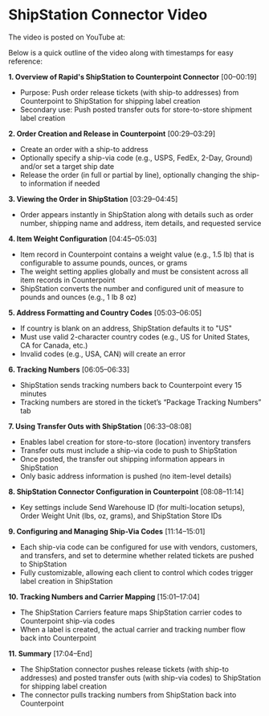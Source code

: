 # ShipStation Connector Video

The video is posted on YouTube at: 

Below is a quick outline of the video along with timestamps for easy reference:

**1. Overview of Rapid's ShipStation to Counterpoint Connector**
[00–00:19]
- Purpose: Push order release tickets (with ship-to addresses) from Counterpoint to ShipStation for shipping label creation
- Secondary use: Push posted transfer outs for store-to-store shipment label creation

**2. Order Creation and Release in Counterpoint**
[00:29–03:29]
- Create an order with a ship-to address
- Optionally specify a ship-via code (e.g., USPS, FedEx, 2-Day, Ground) and/or set a target ship date
- Release the order (in full or partial by line), optionally changing the ship-to information if needed

**3. Viewing the Order in ShipStation**
[03:29–04:45]
- Order appears instantly in ShipStation along with details such as order number, shipping name and address, item details, and requested service

**4. Item Weight Configuration**
[04:45–05:03]
- Item record in Counterpoint contains a weight value (e.g., 1.5 lb) that is configurable to assume pounds, ounces, or grams
- The weight setting applies globally and must be consistent across all item records in Counterpoint
- ShipStation converts the number and configured unit of measure to pounds and ounces (e.g., 1 lb 8 oz) 

**5. Address Formatting and Country Codes**
[05:03–06:05]
- If country is blank on an address, ShipStation defaults it to "US"
- Must use valid 2-character country codes (e.g., US for United States, CA for Canada, etc.)
- Invalid codes (e.g., USA, CAN) will create an error

**6. Tracking Numbers**
[06:05–06:33]
- ShipStation sends tracking numbers back to Counterpoint every 15 minutes
- Tracking numbers are stored in the ticket’s “Package Tracking Numbers” tab

**7. Using Transfer Outs with ShipStation**
[06:33–08:08]
- Enables label creation for store-to-store (location) inventory transfers
- Transfer outs must include a ship-via code to push to ShipStation
- Once posted, the transfer out shipping information appears in ShipStation
- Only basic address information is pushed (no item-level details)

**8. ShipStation Connector Configuration in Counterpoint**
[08:08–11:14]
- Key settings include Send Warehouse ID (for multi-location setups), Order Weight Unit (lbs, oz, grams), and ShipStation Store IDs

**9. Configuring and Managing Ship-Via Codes**
[11:14–15:01]
- Each ship-via code can be configured for use with vendors, customers, and transfers, and set to determine whether related tickets are pushed to ShipStation
- Fully customizable, allowing each client to control which codes trigger label creation in ShipStation

**10. Tracking Numbers and Carrier Mapping**
[15:01–17:04]
- The ShipStation Carriers feature maps ShipStation carrier codes to Counterpoint ship-via codes
- When a label is created, the actual carrier and tracking number flow back into Counterpoint

**11. Summary**
[17:04–End]
- The ShipStation connector pushes release tickets (with ship-to addresses) and posted transfer outs (with ship-via codes) to ShipStation for shipping label creation
- The connector pulls tracking numbers from ShipStation back into Counterpoint
